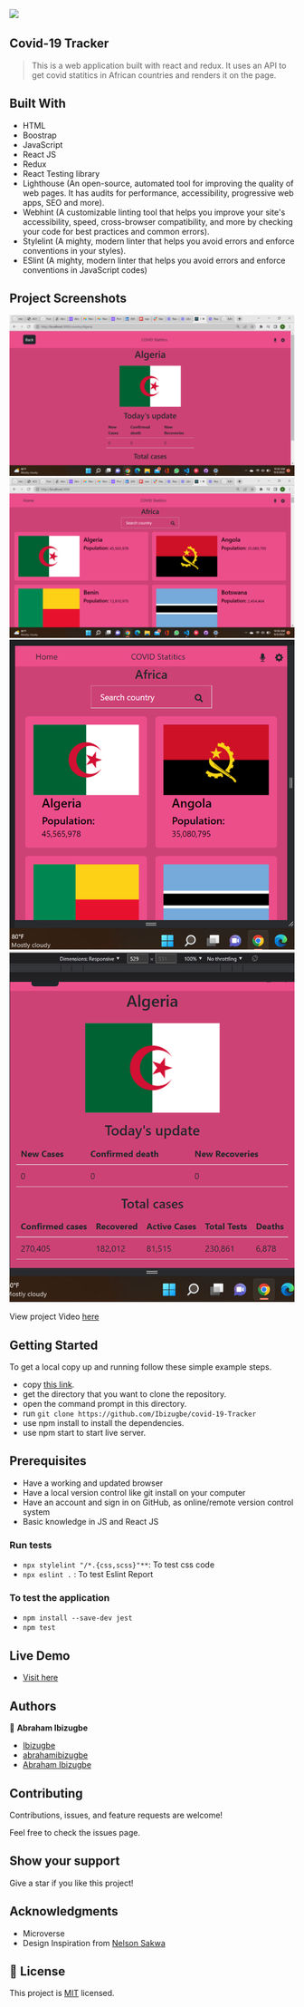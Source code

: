 ![](https://img.shields.io/badge/Microverse-blueviolet)

## Covid-19 Tracker


> This is a web application built with react and redux. It uses an API to get covid statitics in African countries and renders it on the page.

## Built With
- HTML
- Boostrap
- JavaScript
- React JS
- Redux
- React Testing library
- Lighthouse (An open-source, automated tool for improving the quality of web pages. It has audits for performance, accessibility, progressive web apps, SEO and more).
- Webhint (A customizable linting tool that helps you improve your site's accessibility, speed, cross-browser compatibility, and more by checking your code for best practices and common errors).
- Stylelint (A mighty, modern linter that helps you avoid errors and enforce conventions in your styles).
- ESlint (A mighty, modern linter that helps you avoid errors and enforce conventions in JavaScript codes)

## Project Screenshots

![Mission page](./assets/country-desktop.png)
![Rocket page](./assets/country-list-desktop.png)
![Profile page](./assets/country-list-mobile.png)
![Profile page](./assets/country-mobile.png)

View project Video [here](https://www.loom.com/share/6dde5bc7703a44aba7b853fb496bdd29)

## Getting Started

To get a local copy up and running follow these simple example steps.

- copy [this link](https://github.com/Ibizugbe/covid-19-Tracker).
- get the directory that you want to clone the repository.
- open the command prompt in this directory.
- run `git clone https://github.com/Ibizugbe/covid-19-Tracker`
- use npm install to install the dependencies.
- use npm start to start live server.

## Prerequisites

- Have a working and updated browser
- Have a local version control like git install on your computer
- Have an account and sign in on GitHub, as online/remote version control system
- Basic knowledge in JS and React JS

### Run tests

- `npx stylelint "/*.{css,scss}"**`: To test css code
- `npx eslint .` : To test Eslint Report

### To test the application

- `npm install --save-dev jest`
- `npm test`

## Live Demo

- [Visit here](https://covid19-tracker-97.netlify.app/)

## Authors

👤 **Abraham Ibizugbe**

- [Ibizugbe](https://github.com/Ibizugbe)
- [abrahamibizugbe](https://twitter.com/AbrahamIbizugbe)
- [Abraham Ibizugbe](https://www.linkedin.com/in/abrahamibizugbe/)

## Contributing

Contributions, issues, and feature requests are welcome!

Feel free to check the issues page.

## Show your support

Give a star if you like this project!

## Acknowledgments

- Microverse
- Design Inspiration from [Nelson Sakwa](https://www.behance.net/sakwadesignstudio)

## 📝 License

This project is [MIT](./LICENSE) licensed.

